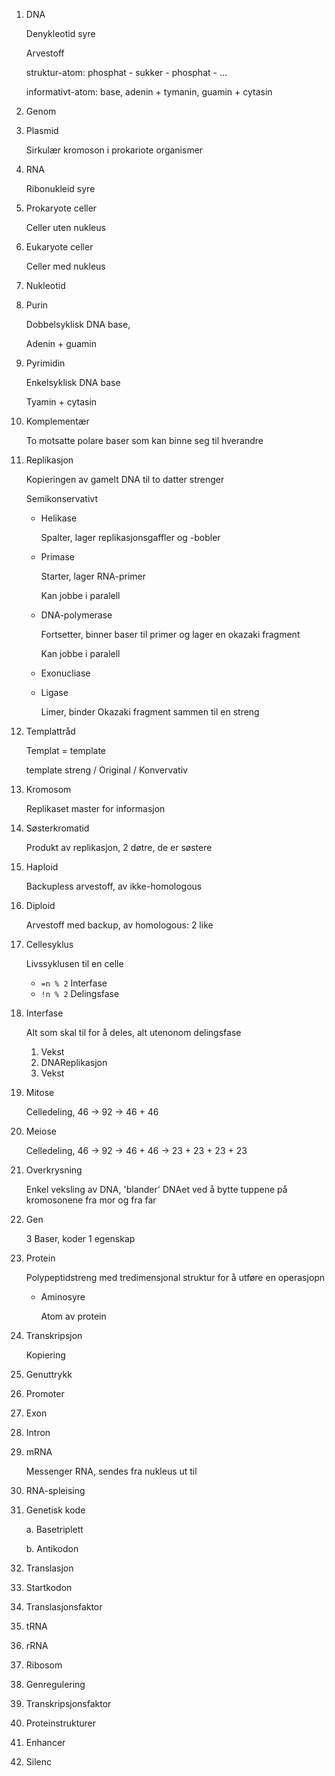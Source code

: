 1. DNA

   Denykleotid syre

   Arvestoff

   struktur-atom: phosphat - sukker - phosphat - ...

   informativt-atom: base, adenin + tymanin, guamin + cytasin

2. Genom

3. Plasmid

   Sirkulær kromoson i prokariote organismer

4. RNA

   Ribonukleid syre

5. Prokaryote celler

   Celler uten nukleus

6. Eukaryote celler

   Celler med nukleus

7. Nukleotid

8. Purin

   Dobbelsyklisk DNA base,

   Adenin + guamin

9. Pyrimidin

   Enkelsyklisk DNA base

   Tyamin + cytasin

10. Komplementær

    To motsatte polare baser som kan binne seg til hverandre

11. Replikasjon

    Kopieringen av gamelt DNA til to datter strenger

    Semikonservativt

    - Helikase

      Spalter, lager replikasjonsgaffler og -bobler

    - Primase

      Starter, lager RNA-primer

      Kan jobbe i paralell

    - DNA-polymerase

      Fortsetter, binner baser til primer og lager en okazaki fragment

      Kan jobbe i paralell

    - Exonucliase
    - Ligase

      Limer, binder Okazaki fragment sammen til en streng

12. Templattråd

    Templat = template

    template streng / Original / Konvervativ

13. Kromosom

    Replikaset master for informasjon

14. Søsterkromatid

    Produkt av replikasjon, 2 døtre, de er søstere

15. Haploid

    Backupless arvestoff, av ikke-homologous

16. Diploid

    Arvestoff med backup, av homologous: 2 like

17. Cellesyklus

    Livssyklusen til en celle

    - `=n % 2` Interfase
    - `!n % 2` Delingsfase

18. Interfase

    Alt som skal til for å deles, alt utenonom delingsfase

    1. Vekst
    2. DNAReplikasjon
    3. Vekst

19. Mitose

    Celledeling, 46 &rarr; 92 &rarr; 46 + 46

20. Meiose

    Celledeling, 46 &rarr; 92 &rarr; 46 + 46 &rarr; 23 + 23 + 23 + 23

21. Overkrysning

    Enkel veksling av DNA, 'blander' DNAet ved å bytte tuppene på kromosonene fra mor og fra far

22. Gen

    3 Baser, koder 1 egenskap

23. Protein

    Polypeptidstreng med tredimensjonal struktur for å utføre en operasjopn

    - Aminosyre

      Atom av protein

24. Transkripsjon

    Kopiering

25. Genuttrykk

26. Promoter

27. Exon

28. Intron

29. mRNA

    Messenger RNA, sendes fra nukleus ut til

30. RNA-spleising

31. Genetisk kode

    a. Basetriplett

    b. Antikodon

32. Translasjon

33. Startkodon

34. Translasjonsfaktor

35. tRNA

36. rRNA

37. Ribosom

38. Genregulering

39. Transkripsjonsfaktor

40. Proteinstrukturer

41. Enhancer

42. Silenc

